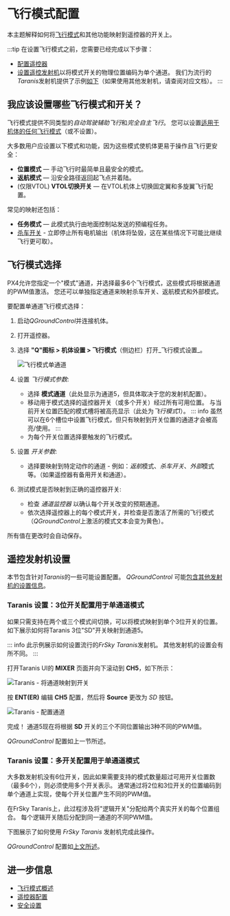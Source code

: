 # 飞行模式配置

本主题解释如何将[飞行模式](../getting_started/px4_basic_concepts.md#flight-modes)和其他功能映射到遥控器的开关上。

:::tip
在设置飞行模式之前，您需要已经完成以下步骤：
- [配置遥控器](../config/radio.md)
- [设置遥控发射机](#遥控发射机设置)以将模式开关的物理位置编码为单个通道。
  我们为流行的*Taranis*发射机提供了示例[如下](#taranis-setup-3-way-switch-configuration-for-single-channel-mode)（如果使用其他发射机，请查阅对应文档）。
:::

## 我应该设置哪些飞行模式和开关？

飞行模式提供不同类型的*自动驾驶辅助飞行*和*完全自主飞行*。
您可以设置[适用于机体的任何飞行模式](../flight_modes/index.md#flight-modes)（或不设置）。

大多数用户应设置以下模式和功能，因为这些模式使机体更易于操作且飞行更安全：

- **位置模式** — 手动飞行时最简单且最安全的模式。
- **返航模式** — 沿安全路径返回起飞点并着陆。
- (仅限VTOL) **VTOL切换开关** — 在VTOL机体上切换固定翼和多旋翼飞行配置。

常见的映射还包括：

- **任务模式** — 此模式执行由地面控制站发送的预编程任务。
- <a id="kill_switch"></a> [杀车开关](../config/safety.md#kill-switch) - 立即停止所有电机输出（机体将坠毁，这在某些情况下可能比继续飞行更可取）。

## 飞行模式选择

PX4允许您指定一个"模式"通道，并选择最多6个飞行模式，这些模式将根据通道的PWM值激活。
您还可以单独指定通道来映射杀车开关、返航模式和外部模式。

要配置单通道飞行模式选择：

1. 启动*QGroundControl*并连接机体。
1. 打开遥控器。
1. 选择 **"Q"图标 > 机体设置 > 飞行模式**（侧边栏）打开_飞行模式设置_。

   ![飞行模式单通道](../../assets/qgc/setup/flight_modes/flight_modes_single_channel.jpg)

1. 设置 *飞行模式参数*:
   * 选择 **模式通道**（此处显示为通道5，但具体取决于您的发射机配置）。
   * 移动用于模式选择的遥控器开关（或多个开关）经过所有可用位置。
     与当前开关位置匹配的模式槽将被高亮显示（此处为*飞行模式1*）。
     ::: info
     虽然可以在6个槽位中设置飞行模式，但只有映射到开关位置的通道才会被高亮/使用。
     :::
   * 为每个开关位置选择要触发的飞行模式。
1. 设置 *开关参数*:
   * 选择要映射到特定动作的通道 - 例如：*返航*模式、*杀车开关*、*外部*模式等。（如果遥控器有备用开关和通道）。
   
1. 测试模式是否映射到正确的遥控器开关:
   * 检查 *通道监控器* 以确认每个开关改变的预期通道。
   * 依次选择遥控器上的每个模式开关，并检查是否激活了所需的飞行模式（*QGroundControl*上激活的模式文本会变为黄色）。

所有值在更改时会自动保存。

## 遥控发射机设置

本节包含针对*Taranis*的一些可能设置配置。
*QGroundControl* 可能[包含其他发射机的设置信息](https://docs.qgroundcontrol.com/master/en/qgc-user-guide/setup_view/flight_modes.html#transmitter-setup)。

<a id="taranis_setup"></a>

### Taranis 设置：3位开关配置用于单通道模式

如果只需支持在两个或三个模式间切换，可以将模式映射到单个3位开关的位置。
如下展示如何将Taranis 3位"SD"开关映射到通道5。

::: info
此示例展示如何设置流行的*FrSky Taranis*发射机。
其他发射机的设置会有所不同。
:::

打开Taranis UI的 **MIXER** 页面并向下滚动到 **CH5**，如下所示：

![Taranis - 将通道映射到开关](../../assets/qgc/setup/flight_modes/single_channel_mode_selection_1.png)

按 **ENT(ER)** 编辑 **CH5** 配置，然后将 **Source** 更改为 *SD* 按钮。

![Taranis - 配置通道](../../assets/qgc/setup/flight_modes/single_channel_mode_selection_2.png)

完成！
通道5现在将根据 **SD** 开关的三个不同位置输出3种不同的PWM值。

*QGroundControl* 配置如上一节所述。

### Taranis 设置：多开关配置用于单通道模式

大多数发射机没有6位开关，因此如果需要支持的模式数量超过可用开关位置数（最多6个），则必须使用多个开关表示。
通常通过将2位和3位开关的位置编码到单个通道上实现，使每个开关位置产生不同的PWM值。

在FrSky Taranis上，此过程涉及将"逻辑开关"分配给两个真实开关的每个位置组合。
每个逻辑开关随后分配到同一通道的不同PWM值。

下图展示了如何使用 *FrSky Taranis* 发射机完成此操作。

<!-- [youtube](https://youtu.be/scqO7vbH2jo) Video has gone private and is no longer available -->
<!-- @[youtube](https://youtu.be/BNzeVGD8IZI?t=427) - video showing how to set the QGC side - at about 7mins and 3 secs -->

<lite-youtube videoid="TFEjEQZqdVA" title="Taranis 模式开关"/>

*QGroundControl* 配置如[上文所述](#飞行模式选择)。

## 进一步信息

* [飞行模式概述](../flight_modes/index.md)
* [遥控器配置](../config/radio.md)
* [安全设置](../config/safety.md)